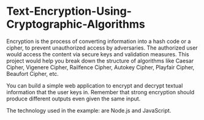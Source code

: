 # Text-Encryption-Using-Cryptographic-Algorithms

Encryption is the process of converting information into a hash code or a cipher, to prevent unauthorized access by adversaries. The authorized user would access the content via secure keys and validation measures. This project would help you break down the structure of algorithms like Caesar Cipher, Vigenere Cipher, Railfence Cipher, Autokey Cipher, Playfair Cipher, Beaufort Cipher, etc.

You can build a simple web application to encrypt and decrypt textual information that the user keys in. Remember that strong encryption should produce different outputs even given the same input.


The technology used in the example: are Node.js and JavaScript.
